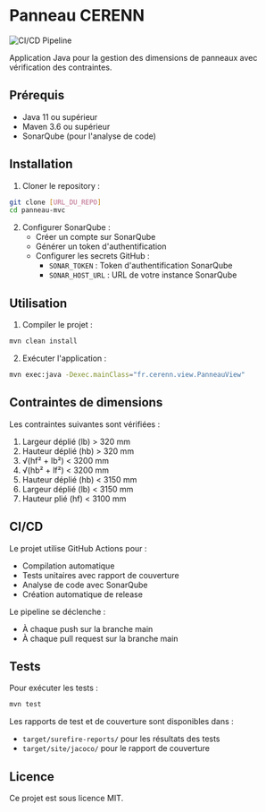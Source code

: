 # Panneau CERENN

![CI/CD Pipeline](https://github.com/redragon57/POC_CERENN/actions/runs/14547447387)

Application Java pour la gestion des dimensions de panneaux avec vérification des contraintes.

## Prérequis

- Java 11 ou supérieur
- Maven 3.6 ou supérieur
- SonarQube (pour l'analyse de code)

## Installation

1. Cloner le repository :
```bash
git clone [URL_DU_REPO]
cd panneau-mvc
```

2. Configurer SonarQube :
   - Créer un compte sur SonarQube
   - Générer un token d'authentification
   - Configurer les secrets GitHub :
     - `SONAR_TOKEN` : Token d'authentification SonarQube
     - `SONAR_HOST_URL` : URL de votre instance SonarQube

## Utilisation

1. Compiler le projet :
```bash
mvn clean install
```

2. Exécuter l'application :
```bash
mvn exec:java -Dexec.mainClass="fr.cerenn.view.PanneauView"
```

## Contraintes de dimensions

Les contraintes suivantes sont vérifiées :
1. Largeur déplié (lb) > 320 mm
2. Hauteur déplié (hb) > 320 mm
3. √(hf² + lb²) < 3200 mm
4. √(hb² + lf²) < 3200 mm
5. Hauteur déplié (hb) < 3150 mm
6. Largeur déplié (lb) < 3150 mm
7. Hauteur plié (hf) < 3100 mm

## CI/CD

Le projet utilise GitHub Actions pour :
- Compilation automatique
- Tests unitaires avec rapport de couverture
- Analyse de code avec SonarQube
- Création automatique de release

Le pipeline se déclenche :
- À chaque push sur la branche main
- À chaque pull request sur la branche main

## Tests

Pour exécuter les tests :
```bash
mvn test
```

Les rapports de test et de couverture sont disponibles dans :
- `target/surefire-reports/` pour les résultats des tests
- `target/site/jacoco/` pour le rapport de couverture

## Licence

Ce projet est sous licence MIT. 
